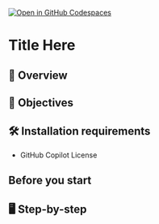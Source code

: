 [![Open in GitHub Codespaces](https://github.com/codespaces/badge.svg)](https://github.com/codespaces/new?repo=YOUR_GITHUB_USERNAME/YOUR_REPOSITORY_NAME)

# Title Here


## 💫 Overview

## 🎯️ Objectives

## 🛠️ Installation requirements

- GitHub Copilot License

## Before you start

## 🖥️ Step-by-step

